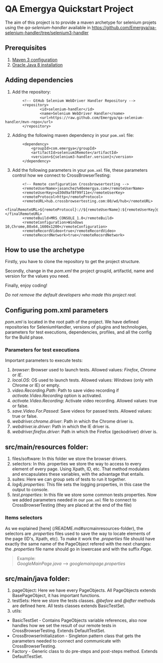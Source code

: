 # QA Emergya Quickstart Project
The aim of this project is to provide a maven archetype for selenium projets using the _qa-selenium-handler_ available in https://github.com/Emergya/qa-selenium-handler/tree/selenium3-handler

## Prerequisites
1. [Maven 3 configuration](/documentation/prerequisites/maven3Installation.md)
2. [Oracle Java 8 installation](/documentation/prerequisites/java8Installation.md)

## Adding dependencies
 1. Add the repository:

```
        <!-- GtHub Selenium WebDriver Handler Repository -->
        <repository>
                <id>selenium-handler</id>
                <name>Selenium WebDriver Handler</name>
                <url>https://raw.github.com/Emergya/qa-selenium-handler/mvn-repo</url>
        </repository>
```
 2. Adding the following maven dependency in your ```pom.xml``` file:
 
```
		<dependency>
			<groupId>com.emergya</groupId>
			<artifactId>selenium3Remote</artifactId>
			<version>${selenium3-handler.version}</version>
		</dependency>
```
3. Add the following parameters in your ```pom.xml``` file, these parameters control how we connect
to CrossBrowserTesting:

```
		<!-- Remote configuration Crossbrowsertesting -->
		<remoteUserName>jasanchez%40emergya.com</remoteUserName>
		<remoteUserKey>ud30d9af8f99f11e</remoteUserKey>
		<remoteProtocol>http</remoteProtocol>
		<remoteURL>hub.crossbrowsertesting.com:80/wd/hub</remoteURL>
		<finalRemoteURL>${remoteProtocol}://${remoteUserName}:${remoteUserKey}@${remoteURL}</finalRemoteURL>
		<remoteBuild>MRS_CONSOLE_1.0</remoteBuild>
		<remoteConfiguration>Windows 10,Chrome,80x64,1600x1200</remoteConfiguration>
		<remoteRecordVideo>true</remoteRecordVideo>
		<remoteRecordNetwork>true</remoteRecordNetwork>
```


## How to use the archetype
Firstly, you have to clone the repository to get the project structure.

Secondly, change in the _pom.xml_ the project groupId, artifactId, name and version for the values you need.

Finally, enjoy coding!

_Do not remove the default developers who made this project real._

## Configuring pom.xml parameters
_pom.xml_ is located in the root path of the project. We have defined repositories for SeleniumHandler, versions of plugins and technologies, parameters for test executions, dependencies, profiles, and all the config for the Build phase. 

### Parameters for test executions
Important parameters to execute tests:

1. _browser_: Browser used to launch tests. Allowed values: _Firefox_, _Chrome_ or _IE_.
2. _local.OS_: OS used to launch tests. Allowed values: _Windows_ (only with Chrome or IE) or empty.
3. _video.Recording.Path_: Path to save video recording if _activate.Video.Recording_ option is activated.
4. _activate.Video.Recording_: Activate video recording. Allowed values: true or false.
5. _save.Video.For.Passed_: Save videos for passed tests. Allowed values: true or false.
6. _webdriver.chrome.driver_: Path in which the Chrome driver is.
7. _webdriver.ie.driver_: Path in which the IE driver is.
8. _webdriver.firefox.driver_: Path in which the Firefox (geckodriver) driver is.

## src/main/resources folder:
1. files/software: In this folder we store the browser drivers.
2. selectors: In this .properties we store the way to access to every element of every page. Using Xpath, ID, etc. That method modulates and encapsulates these variables, with the advantage that entails.
3. suites: Here we can group sets of tests to run it together.
4. _log4j.properties_: This file sets the logging properties, in this case the output to console.
5. _test.properties_: In this file we store some common tests properties. Now we added parameters needed in our ```pom.xml``` file to connect to CrossBrowserTesting (they are placed at the end of the file)

### Items selectors
As we explained [here] (/README.md#srcmainresources-folder), the selectors are _.properties_ files used to save the way to locate elements of the page (ID's, Xpath, etc). To make it work the _.properties_ file should have exactly the same name of the PageObject refered with the next changes: the _.properties_ file name should go in lowercase and with the suffix _Page_.
> Example:  
_GoogleMainPage.java_ --> _googlemainpage.properties_
>

## src/main/java folder:
1. pageObject: Here we have every PageObjects. All PageObjects extends BasePageObject, it has important functions.
2. testSets: Here we store the tests classes. _@before_ and _@after_ methods are defined here. All tests classes extends BasicTestSet.
3. utils: 
 * BasicTestSet - Contains PageObjects variable references, also now handles how we set the result of our remote tests in CrossBrowserTesting. Extends DefaultTestSet.
 * CrossBrowserInitialization - Singleton pattern class that gets the parameters needed to connect and communicate with CrossBrowserTesting.
 * Factory - Generic class to do pre-steps and post-steps method. Extends DefaultTestSet.
 
